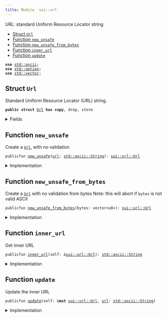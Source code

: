 ```yaml
---
title: Module `sui::url`
---
```


URL: standard Uniform Resource Locator string


-  [Struct `Url`](#sui_url_Url)
-  [Function `new_unsafe`](#sui_url_new_unsafe)
-  [Function `new_unsafe_from_bytes`](#sui_url_new_unsafe_from_bytes)
-  [Function `inner_url`](#sui_url_inner_url)
-  [Function `update`](#sui_url_update)


<pre><code><b>use</b> <a href="../std/ascii.md#std_ascii">std::ascii</a>;
<b>use</b> <a href="../std/option.md#std_option">std::option</a>;
<b>use</b> <a href="../std/vector.md#std_vector">std::vector</a>;
</code></pre>



<a name="sui_url_Url"></a>

## Struct `Url`

Standard Uniform Resource Locator (URL) string.


<pre><code><b>public</b> <b>struct</b> <a href="sui/url.md#sui_url_Url">Url</a> <b>has</b> <b>copy</b>, drop, store
</code></pre>



<details>
<summary>Fields</summary>


<dl>
<dt>
<code><a href="sui/url.md#sui_url">url</a>: <a href="../std/ascii.md#std_ascii_String">std::ascii::String</a></code>
</dt>
<dd>
</dd>
</dl>


</details>

<a name="sui_url_new_unsafe"></a>

## Function `new_unsafe`

Create a <code><a href="sui/url.md#sui_url_Url">Url</a></code>, with no validation


<pre><code>publicfun <a href="sui/url.md#sui_url_new_unsafe">new_unsafe</a>(<a href="sui/url.md#sui_url">url</a>: <a href="../std/ascii.md#std_ascii_String">std::ascii::String</a>): <a href="sui/url.md#sui_url_Url">sui::url::Url</a>
</code></pre>



<details>
<summary>Implementation</summary>


<pre><code><b>public</b> <b>fun</b> <a href="sui/url.md#sui_url_new_unsafe">new_unsafe</a>(<a href="sui/url.md#sui_url">url</a>: String): <a href="sui/url.md#sui_url_Url">Url</a> {
    <a href="sui/url.md#sui_url_Url">Url</a> { <a href="sui/url.md#sui_url">url</a> }
}
</code></pre>



</details>

<a name="sui_url_new_unsafe_from_bytes"></a>

## Function `new_unsafe_from_bytes`

Create a <code><a href="sui/url.md#sui_url_Url">Url</a></code> with no validation from bytes
Note: this will abort if <code>bytes</code> is not valid ASCII


<pre><code>publicfun <a href="sui/url.md#sui_url_new_unsafe_from_bytes">new_unsafe_from_bytes</a>(bytes: vector&lt;u8&gt;): <a href="sui/url.md#sui_url_Url">sui::url::Url</a>
</code></pre>



<details>
<summary>Implementation</summary>


<pre><code><b>public</b> <b>fun</b> <a href="sui/url.md#sui_url_new_unsafe_from_bytes">new_unsafe_from_bytes</a>(bytes: vector&lt;u8&gt;): <a href="sui/url.md#sui_url_Url">Url</a> {
    <b>let</b> <a href="sui/url.md#sui_url">url</a> = bytes.to_ascii_string();
    <a href="sui/url.md#sui_url_Url">Url</a> { <a href="sui/url.md#sui_url">url</a> }
}
</code></pre>



</details>

<a name="sui_url_inner_url"></a>

## Function `inner_url`

Get inner URL


<pre><code>publicfun <a href="sui/url.md#sui_url_inner_url">inner_url</a>(self: &<a href="sui/url.md#sui_url_Url">sui::url::Url</a>): <a href="../std/ascii.md#std_ascii_String">std::ascii::String</a>
</code></pre>



<details>
<summary>Implementation</summary>


<pre><code><b>public</b> <b>fun</b> <a href="sui/url.md#sui_url_inner_url">inner_url</a>(self: &<a href="sui/url.md#sui_url_Url">Url</a>): String {
    self.<a href="sui/url.md#sui_url">url</a>
}
</code></pre>



</details>

<a name="sui_url_update"></a>

## Function `update`

Update the inner URL


<pre><code>publicfun <a href="sui/url.md#sui_url_update">update</a>(self: &<b>mut</b> <a href="sui/url.md#sui_url_Url">sui::url::Url</a>, <a href="sui/url.md#sui_url">url</a>: <a href="../std/ascii.md#std_ascii_String">std::ascii::String</a>)
</code></pre>



<details>
<summary>Implementation</summary>


<pre><code><b>public</b> <b>fun</b> <a href="sui/url.md#sui_url_update">update</a>(self: &<b>mut</b> <a href="sui/url.md#sui_url_Url">Url</a>, <a href="sui/url.md#sui_url">url</a>: String) {
    self.<a href="sui/url.md#sui_url">url</a> = <a href="sui/url.md#sui_url">url</a>;
}
</code></pre>



</details>
